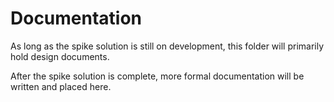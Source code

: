 # Documentation

As long as the spike solution is still on development, this folder will primarily hold design documents. 

After the spike solution is complete, more formal documentation will be written and placed here.
